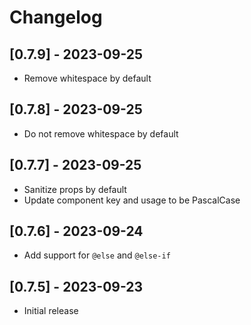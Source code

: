 # Changelog

## [0.7.9] - 2023-09-25

- Remove whitespace by default

## [0.7.8] - 2023-09-25

- Do not remove whitespace by default

## [0.7.7] - 2023-09-25

- Sanitize props by default
- Update component key and usage to be PascalCase

## [0.7.6] - 2023-09-24

- Add support for `@else` and `@else-if`

## [0.7.5] - 2023-09-23

- Initial release
